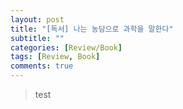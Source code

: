 ```yaml
---
layout: post
title: "[독서] 나는 농담으로 과학을 말한다"
subtitle: ""
categories: [Review/Book]
tags: [Review, Book]
comments: true
---
```

>  test